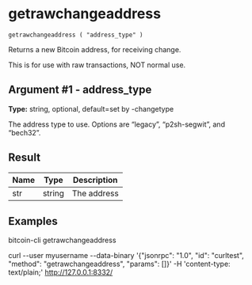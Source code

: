 # getrawchangeaddress

`getrawchangeaddress ( "address_type" )`

Returns a new Bitcoin address, for receiving change.

This is for use with raw transactions, NOT normal use.

## Argument #1 - address\_type

**Type:** string, optional, default=set by -changetype

The address type to use. Options are “legacy”, “p2sh-segwit”, and “bech32”.

## Result

| Name | Type   | Description |
| ---- | ------ | ----------- |
| str  | string | The address |

## Examples

bitcoin-cli getrawchangeaddress

curl --user myusername --data-binary '{"jsonrpc": "1.0", "id": "curltest", "method": "getrawchangeaddress", "params": []}' -H 'content-type: text/plain;' http://127.0.0.1:8332/